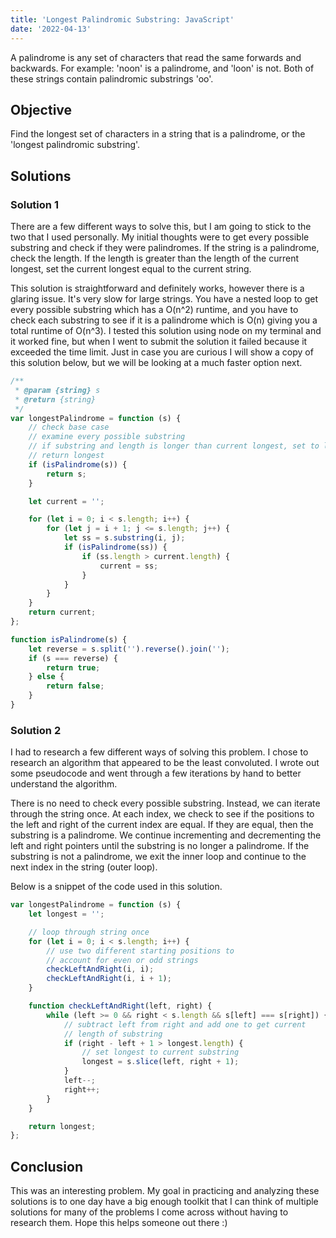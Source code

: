 ```yaml
---
title: 'Longest Palindromic Substring: JavaScript'
date: '2022-04-13'
---
```


A palindrome is any set of characters that read the same forwards and backwards. For example: 'noon' is a palindrome, and 'loon' is not. Both of these strings contain palindromic substrings 'oo'.

## Objective

Find the longest set of characters in a string that is a palindrome, or the 'longest palindromic substring'.

## Solutions

### Solution 1

There are a few different ways to solve this, but I am going to stick to the two that I used personally. My initial thoughts were to get every possible substring and check if they were palindromes. If the string is a palindrome, check the length. If the length is greater than the length of the current longest, set the current longest equal to the current string.

This solution is straightforward and definitely works, however there is a glaring issue. It's very slow for large strings. You have a nested loop to get every possible substring which has a O(n^2) runtime, and you have to check each substring to see if it is a palindrome which is O(n) giving you a total runtime of O(n^3). I tested this solution using node on my terminal and it worked fine, but when I went to submit the solution it failed because it exceeded the time limit. Just in case you are curious I will show a copy of this solution below, but we will be looking at a much faster option next.

```js
/**
 * @param {string} s
 * @return {string}
 */
var longestPalindrome = function (s) {
    // check base case
    // examine every possible substring
    // if substring and length is longer than current longest, set to longest
    // return longest
    if (isPalindrome(s)) {
        return s;
    }

    let current = '';

    for (let i = 0; i < s.length; i++) {
        for (let j = i + 1; j <= s.length; j++) {
            let ss = s.substring(i, j);
            if (isPalindrome(ss)) {
                if (ss.length > current.length) {
                    current = ss;
                }
            }
        }
    }
    return current;
};

function isPalindrome(s) {
    let reverse = s.split('').reverse().join('');
    if (s === reverse) {
        return true;
    } else {
        return false;
    }
}
```

### Solution 2

I had to research a few different ways of solving this problem. I chose to research an algorithm that appeared to be the least convoluted. I wrote out some pseudocode and went through a few iterations by hand to better understand the algorithm.

There is no need to check every possible substring. Instead, we can iterate through the string once. At each index, we check to see if the positions to the left and right of the current index are equal. If they are equal, then the substring is a palindrome. We continue incrementing and decrementing the left and right pointers until the substring is no longer a palindrome. If the substring is not a palindrome, we exit the inner loop and continue to the next index in the string (outer loop).

Below is a snippet of the code used in this solution.

```js
var longestPalindrome = function (s) {
    let longest = '';

    // loop through string once
    for (let i = 0; i < s.length; i++) {
        // use two different starting positions to
        // account for even or odd strings
        checkLeftAndRight(i, i);
        checkLeftAndRight(i, i + 1);
    }

    function checkLeftAndRight(left, right) {
        while (left >= 0 && right < s.length && s[left] === s[right]) {
            // subtract left from right and add one to get current
            // length of substring
            if (right - left + 1 > longest.length) {
                // set longest to current substring
                longest = s.slice(left, right + 1);
            }
            left--;
            right++;
        }
    }

    return longest;
};
```

## Conclusion

This was an interesting problem. My goal in practicing and analyzing these solutions is to one day have a big enough toolkit that I can think of multiple solutions for many of the problems I come across without having to research them. Hope this helps someone out there :)
